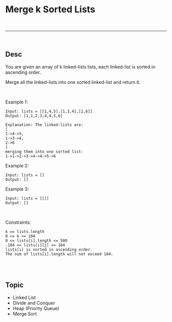 # Merge k Sorted Lists

<br>

---

<br>

## Desc

You are given an array of k linked-lists lists, each linked-list is sorted in ascending order.

Merge all the linked-lists into one sorted linked-list and return it.


<br>

Example 1:

```
Input: lists = [[1,4,5],[1,3,4],[2,6]]
Output: [1,1,2,3,4,4,5,6]

Explanation: The linked-lists are:
[
1->4->5,
1->3->4,
2->6
]
merging them into one sorted list:
1->1->2->3->4->4->5->6
```
Example 2:

```
Input: lists = []
Output: []

```

Example 3:

```
Input: lists = [[]]
Output: []
```

<br>

Constraints:

```
k == lists.length
0 <= k <= 104
0 <= lists[i].length <= 500
-104 <= lists[i][j] <= 104
lists[i] is sorted in ascending order.
The sum of lists[i].length will not exceed 104.
```

<br>
<br>

## Topic

* Linked List
* Divide and Conquer
* Heap (Priority Queue)
* Merge Sort

<br>

